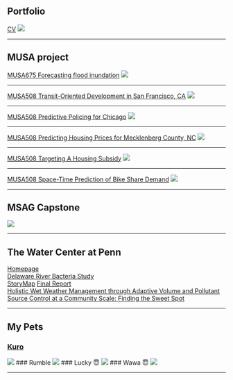 ## Portfolio

[CV](/pdf/RuiJiangCV.pdf)
<img src="images/cv.png?raw=true"/>

---

## MUSA project

[MUSA675 Forecasting flood inundation](/pdf/MUSA675Midterm.html)
<img src="images/MUSA675Midterm.png?raw=true"/>

---
[MUSA508 Transit-Oriented Development in San Francisco, CA](/pdf/MUSA508HW2.html)
<img src="images/MUSA508HW2.png?raw=true"/>

---
[MUSA508 Predictive Policing for Chicago](/pdf/MUSA508HW3.html)
<img src="images/MUSA508HW3.png?raw=true"/>

---
[MUSA508 Predicting Housing Prices for Mecklenberg County, NC](/pdf/MUSA508Midterm.html)
<img src="images/MUSA508Midterm.png?raw=true"/>

---
[MUSA508 Targeting A Housing Subsidy](/pdf/MUSA508HW4.html)
<img src="images/MUSA508HW4.png?raw=true"/>

---
[MUSA508 Space-Time Prediction of Bike Share Demand](/pdf/MUSA508HW5.html)
<img src="images/MUSA508HW5.gif?raw=true"/>

---

## MSAG Capstone

<img src="images/StoryMap.png?raw=true"/>

---

## The Water Center at Penn

[Homepage](https://watercenter.sas.upenn.edu/)
<br>
[Delaware River Bacteria Study](https://watercenter.sas.upenn.edu/research/projects/roadmap-delaware-river-upgrade-recreational-use-philadelphia-and-camden)
<br>
[StoryMap](https://arcg.is/04m9991)
[Final Report](/pdf/Delaware_River_Bacteria_Study.pdf)
<br>
[Holistic Wet Weather Management through Adaptive Volume and Pollutant Source Control at a Community Scale: Finding the Sweet Spot](https://watercenter.sas.upenn.edu/research/projects/holistic-wet-weather-management-through-adaptive-volume-and-pollutant-source)

---

## My Pets

### [Kuro](https://www.instagram.com/kuro.21_/)
<img src="images/Kuro.jpeg?raw=true"/>
### Rumble
<img src="images/Rumble.jpeg?raw=true"/>
### Lucky 😇
<img src="images/lucky.jpeg?raw=true"/>
### Wawa 😇
<img src="images/wawa.jpeg?raw=true"/>

---
<p style="font-size:11px">
